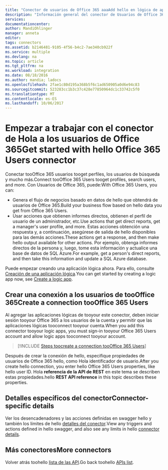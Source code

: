 ```yaml
---
title: "Conector de usuarios de Office 365 aaaAdd hello en lógica de aplicaciones | Documentos de Microsoft"
description: "Información general del conector de Usuarios de Office 365 con parámetros de la API de REST"
services: 
documentationcenter: 
author: MandiOhlinger
manager: anneta
editor: 
tags: connectors
ms.assetid: b2146481-9105-4f56-b4c2-7ae340cb922f
ms.service: multiple
ms.devlang: na
ms.topic: article
ms.tgt_pltfrm: na
ms.workload: integration
ms.date: 08/18/2016
ms.author: mandia; ladocs
ms.openlocfilehash: 2fae1c80d195a368b5f6c1ad650905a0d6e94c83
ms.sourcegitcommit: 523283cc1b3c37c428e77850964dc1c33742c5f0
ms.translationtype: MT
ms.contentlocale: es-ES
ms.lasthandoff: 10/06/2017
---
```

# <a name="get-started-with-hello-office-365-users-connector"></a><span data-ttu-id="86ec6-103">Empezar a trabajar con el conector de Hola a los usuarios de Office 365</span><span class="sxs-lookup"><span data-stu-id="86ec6-103">Get started with hello Office 365 Users connector</span></span>
<span data-ttu-id="86ec6-104">Conectar tooOffice 365 usuarios tooget perfiles, los usuarios de búsqueda y mucho más.</span><span class="sxs-lookup"><span data-stu-id="86ec6-104">Connect tooOffice 365 Users tooget profiles, search users, and more.</span></span> <span data-ttu-id="86ec6-105">Con Usuarios de Office 365, puede:</span><span class="sxs-lookup"><span data-stu-id="86ec6-105">With Office 365 Users, you can:</span></span>

* <span data-ttu-id="86ec6-106">Genera el flujo de negocios basado en datos de hello que obtendrá de usuarios de Office 365.</span><span class="sxs-lookup"><span data-stu-id="86ec6-106">Build your business flow based on hello data you get from Office 365 Users.</span></span> 
* <span data-ttu-id="86ec6-107">Usar acciones que obtienen informes directos, obtienen el perfil de usuario de un administrador, etc.</span><span class="sxs-lookup"><span data-stu-id="86ec6-107">Use actions that get direct reports, get a manager's user profile, and more.</span></span> <span data-ttu-id="86ec6-108">Estas acciones obtención una respuesta y, a continuación, asegúrese de salida de hello disponibles para las demás acciones.</span><span class="sxs-lookup"><span data-stu-id="86ec6-108">These actions get a response, and then make hello output available for other actions.</span></span> <span data-ttu-id="86ec6-109">Por ejemplo, obtenga informes directos de la persona y, luego, tome esta información y actualice una base de datos de SQL Azure.</span><span class="sxs-lookup"><span data-stu-id="86ec6-109">For example, get a person's direct reports, and then take this information and update a SQL Azure database.</span></span> 

<span data-ttu-id="86ec6-110">Puede empezar creando una aplicación lógica ahora. Para ello, consulte [Creación de una aplicación lógica](../logic-apps/logic-apps-create-a-logic-app.md).</span><span class="sxs-lookup"><span data-stu-id="86ec6-110">You can get started by creating a logic app now, see [Create a logic app](../logic-apps/logic-apps-create-a-logic-app.md).</span></span>

## <a name="create-a-connection-toooffice-365-users"></a><span data-ttu-id="86ec6-111">Crear una conexión a los usuarios de tooOffice 365</span><span class="sxs-lookup"><span data-stu-id="86ec6-111">Create a connection tooOffice 365 Users</span></span>
<span data-ttu-id="86ec6-112">Al agregar las aplicaciones lógicas de tooyour este conector, deben iniciar sesión tooyour Office 365 a los usuarios de la cuenta y permitir que las aplicaciones lógicas tooconnect tooyour cuenta.</span><span class="sxs-lookup"><span data-stu-id="86ec6-112">When you add this connector tooyour logic apps, you must sign-in tooyour Office 365 Users account and allow logic apps tooconnect tooyour account.</span></span>

> [!INCLUDE [Steps toocreate a connection tooOffice 365 Users](../../includes/connectors-create-api-office365users.md)]
> 
> 

<span data-ttu-id="86ec6-113">Después de crear la conexión de hello, especifique propiedades de usuarios de Office 365 hello, como Hola identificador de usuario.</span><span class="sxs-lookup"><span data-stu-id="86ec6-113">After you create hello connection, you enter hello Office 365 Users properties, like hello user ID.</span></span> <span data-ttu-id="86ec6-114">Hola **referencia de la API de REST** en este tema se describen estas propiedades.</span><span class="sxs-lookup"><span data-stu-id="86ec6-114">hello **REST API reference** in this topic describes these properties.</span></span>

## <a name="connector-specific-details"></a><span data-ttu-id="86ec6-115">Detalles específicos del conector</span><span class="sxs-lookup"><span data-stu-id="86ec6-115">Connector-specific details</span></span>

<span data-ttu-id="86ec6-116">Ver los desencadenadores y las acciones definidas en swagger hello y también los límites de hello [detalles del conector](/connectors/officeusers/).</span><span class="sxs-lookup"><span data-stu-id="86ec6-116">View any triggers and actions defined in hello swagger, and also see any limits in hello [connector details](/connectors/officeusers/).</span></span>

## <a name="more-connectors"></a><span data-ttu-id="86ec6-117">Más conectores</span><span class="sxs-lookup"><span data-stu-id="86ec6-117">More connectors</span></span>
<span data-ttu-id="86ec6-118">Volver atrás toohello [lista de las API](apis-list.md).</span><span class="sxs-lookup"><span data-stu-id="86ec6-118">Go back toohello [APIs list](apis-list.md).</span></span>
